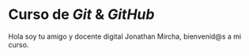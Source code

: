 # Curso de _Git_ & _GitHub_
Hola soy tu amigo y docente digital Jonathan Mircha, bienvenid@s a mi curso.